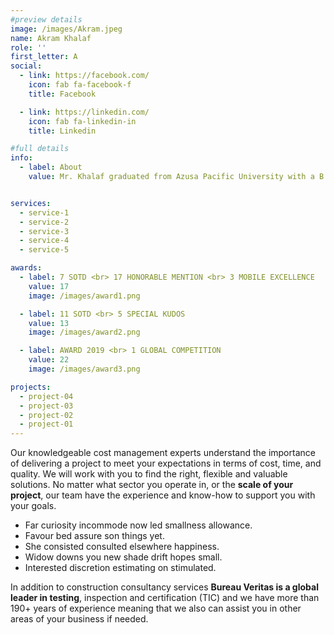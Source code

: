 ```yaml
---
#preview details
image: /images/Akram.jpeg
name: Akram Khalaf
role: ''
first_letter: A
social:
  - link: https://facebook.com/
    icon: fab fa-facebook-f
    title: Facebook

  - link: https://linkedin.com/
    icon: fab fa-linkedin-in
    title: Linkedin

#full details
info:
  - label: About
    value: Mr. Khalaf graduated from Azusa Pacific University with a B.B.A. in Finance with a concentration in quantitative finance and is fluent in Arabic and French. He previously traded over $3b in index options and other financial derivatives at an LA-based RIA. He also helped to launch the first two and twenty mutual funds in the United States.


services: 
  - service-1
  - service-2
  - service-3
  - service-4
  - service-5

awards:
  - label: 7 SOTD <br> 17 HONORABLE MENTION <br> 3 MOBILE EXCELLENCE
    value: 17
    image: /images/award1.png

  - label: 11 SOTD <br> 5 SPECIAL KUDOS
    value: 13
    image: /images/award2.png

  - label: AWARD 2019 <br> 1 GLOBAL COMPETITION
    value: 22
    image: /images/award3.png

projects: 
  - project-04
  - project-03
  - project-02
  - project-01
---
```


Our knowledgeable cost management experts understand the importance of delivering a project to meet your expectations in terms of cost, time, and quality. We will work with you to find the right, flexible and valuable solutions. No matter what sector you operate in, or the **scale of your project**, our team have the experience and know-how to support you with your goals.

- Far curiosity incommode now led smallness allowance.
- Favour bed assure son things yet.
- She consisted consulted elsewhere happiness.
- Widow downs you new shade drift hopes small.
- Interested discretion estimating on stimulated.

In addition to construction consultancy services **Bureau Veritas is a global leader in testing**, inspection and certification (TIC) and we have more than 190+ years of experience meaning that we also can assist you in other areas of your business if needed.